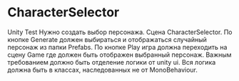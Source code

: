 # CharacterSelector
Unity Test
Нужно создать выбор персонажа.
Сцена CharacterSelector.
По кнопке Generate должен выбираться и отображаться случайный персонаж из папки Prefabs.
По кнопке Play игра должна переходить на сцену Game где должен быть отображен выбранный персонаж.
Важным требованием должно быть отделение логики от unity ui.
Вся логика должна быть в классах, наследованных не от MonoBehaviour.

